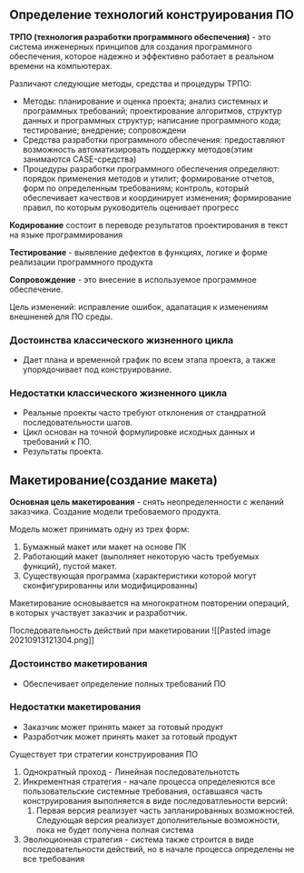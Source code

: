 ## Определение технологий конструирования ПО
**ТРПО (технология разработки программного обеспечения)** - это система инженерных принципов для создания программного обеспечения, которое надежно и эффективно работает в реальном времени на компьютерах.

Различают следующие методы, средства и процедуры ТРПО:
- Методы: планирование и оценка проекта; анализ системных и программных требований; проектирование алгоритмов, структур данных и программных структур; написание программного кода; тестирование; внедрение; сопровождени
- Средства разработки программного обеспечения: предоставляют возможность автоматизировать поддержку методов(этим занимаются CASE-средства)
- Процедуры разработки программного обеспечения определяют: порядок применения методов и утилит; формирование отчетов, форм по определенным требованиям; контроль, который обеспечивает качествов и координирует изменения; формирование правил, по которым руководитель оценивает прогресс

**Кодирование** состоит в переводе результатов проектирования в текст на языке программирования

**Тестирование** - выявление дефектов в функциях, логике и форме реализации программного продукта 

**Сопровождение** - это внесение в используемое программное обеспечение.

Цель изменений:  исправление ошибок, адапатация к изменениям внешненей для ПО среды.

### Достоинства классического жизненного цикла
- Дает плана и временной график по всем этапа проекта, а также упорядочивает под конструирование.
### Недостатки классического жизненного цикла
- Реальные проекты часто требуют отклонения от стандратной последовательности шагов.
- Цикл основан на точной формулировке исходных данных и требований к ПО.
- Результаты проекта.

## Макетирование(создание макета)
**Основная цель макетирования** - снять неопределенности с желаний заказчика.
Создание модели требоваемого продукта.

Модель может принимать одну из трех форм:
1. Бумажный макет или макет на основе ПК
2. Работающий макет (выполняет некоторую часть требуемых функций), пустой макет.
3. Существующая программа (характеристики которой могут сконфигурированны или модифицированны) 


Макетирование основывается на многократном повторении операций, в которых участвует заказчик и разработчик.

Последовательность действий при макетировании
	![[Pasted image 20210913121304.png]]

### Достоинство макетирования
- Обеспечивает определение полных требований ПО
### Недостатки макетирования
- Заказчик может принять макет за готовый продукт
- Разработчик может принять макет за готовый продукт 


Существует три стратегии конструирования ПО
1. Однократный проход - Линейная последовательнотсть
2. Инкрементная стратегия - начале процесса определеяются все пользовательские системные требования, оставшаяся часть конструирования выполняется в виде последоватлеьности версий:
	1. Первая версия реализует часть запланированных возможностей. Следующая версия реализует дополнительные возможности, пока не будет получена полная система 
3. Эволюционная стратегия - система также строится в виде последовательности действий, но в начале процесса определены не все требования 